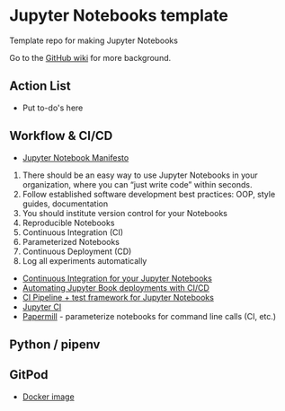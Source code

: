 # Jupyter Notebooks template
Template repo for making Jupyter Notebooks

Go to the [GitHub wiki](https://github.com/svdarren/functions-template/wiki) for more background.

## Action List

* Put to-do's here

## Workflow & CI/CD

* [Jupyter Notebook Manifesto](https://cloud.google.com/blog/products/ai-machine-learning/best-practices-that-can-improve-the-life-of-any-developer-using-jupyter-notebooks)

1. There should be an easy way to use Jupyter Notebooks in your organization, where you can “just write code” within seconds.
1. Follow established software development best practices: OOP, style guides, documentation
2. You should institute version control for your Notebooks
3. Reproducible Notebooks
4. Continuous Integration (CI)
5. Parameterized Notebooks
6. Continuous Deployment (CD)
7. Log all experiments automatically

* [Continuous Integration for your Jupyter Notebooks](https://blog.kovalevskyi.com/continues-integration-for-your-jupyter-notebooks-on-github-with-gcp-f72af5b08bcd)
* [Automating Jupyter Book deployments with CI/CD](https://predictablynoisy.com/automating-jb)
* [CI Pipeline + test framework for Jupyter Notebooks](https://github.com/ReviewNB/support/issues/19)
* [Jupyter CI](https://github.com/mwoodbri/jupyter-ci)
* [Papermill](https://github.com/nteract/papermill) - parameterize notebooks for command line calls (CI, etc.)

## Python / pipenv

## GitPod

* [Docker image](https://hub.docker.com/r/gitpod/workspace-full/dockerfile)
